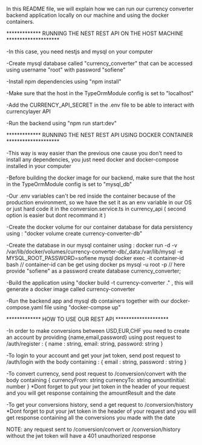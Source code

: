 In this README file, we will explain how we can run our currency converter backend application locally on our machine and using the docker containers.

************* RUNNING THE NEST REST API ON THE HOST MACHINE ********************

-In this case, you need nestjs and mysql on your computer

-Create mysql database called "currency_converter" that can be accessed using username "root" with password "sofiene"

-Install npm dependencies using "npm install"

-Make sure that the host in the TypeOrmModule config is set to "localhost"

-Add the CURRENCY_API_SECRET in the .env file to be able to interact with currencylayer API

-Run the backend using "npm run start:dev"

************* RUNNING THE NEST REST API USING DOCKER CONTAINER ********************

-This way is way easier than the previous one cause you don't need to install any dependencies, you just need docker and docker-compose installed in your computer

-Before building the docker image for our backend, make sure that the host in the TypeOrmModule config is set to "mysql_db"

-Our .env variables can't be red inside the container because of the production environment, so we have the set it as an env variable in our OS or just hard code it in the conversion.service.ts in currency_api ( second option is easier but dont recommand it )

-Create the docker volume for our container database for data persistency using : "docker volume create currency-converter-db"

-Create the database in our mysql container using :
  docker run -d -v /var/lib/docker/volumes/currency-converter-db/_data:/var/lib/mysql -e MYSQL_ROOT_PASSWORD=sofiene mysql
  docker exec -it container-id bash // container-id can be get using docker ps
  mysql -u root -p // here provide "sofiene" as a password
  create database currency_converter;

-Build the application using "docker build -t currency-converter ." , this will generate a docker image called currency-converter

-Run the backend app and mysql db containers together with our docker-compose.yaml file using "docker-compse up"


************* HOW TO USE OUR REST API ********************


-In order to make conversions between USD,EUR,CHF you need to create an account by providing {name,email,password} using post request to /auth/register : 
{
  name : string,
  email: string,
  password: string
}

-To login to your account and get your jwt token, send post request to /auth/login with the body containing :
{
  email : string,
  password : string
}

-To convert currency, send post request to /conversion/convert with the body containing 
{
  currencyFrom: string
  currencyTo: string
  amountInitial: number
}
*Dont forget to put your jwt token in the header of your request and you will get response containing the amountResult and the date

-To get your conversions history, send a get request to /conversion/history 
*Dont forget to put your jwt token in the header of your request and you will get response containing all the conversions you made with the date

NOTE: any request sent to /conversion/convert or /conversion/history without the jwt token will have a 401 unauthorized response